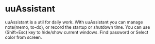 # uuAssistant
uuAssistant is a util for daily work. With uuAssistant you can manage note(memo, to-do), or record the startup or shutdown time. You can use (Shift+Esc) key to hide/show current windows. Find password or Select color from screen.
